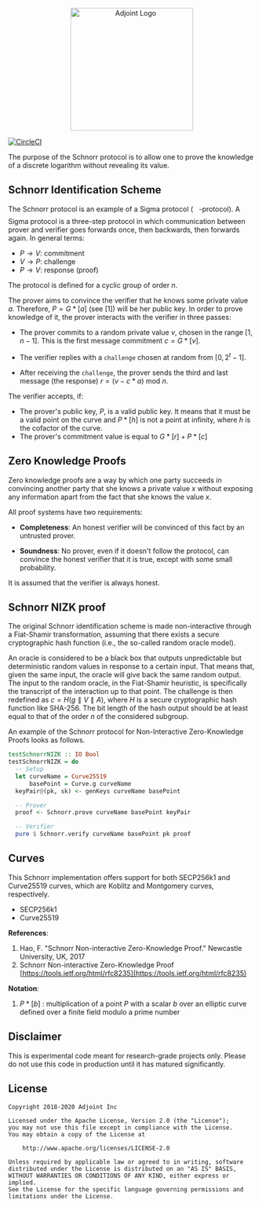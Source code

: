 <p align="center">
<a href="https://www.adjoint.io">
  <img width="250" src="./.assets/adjoint.png" alt="Adjoint Logo" />
</a>
</p>

[![CircleCI](https://circleci.com/gh/adjoint-io/schnorr-nizk.svg?style=svg)](https://circleci.com/gh/adjoint-io/schnorr-nizk)

The purpose of the Schnorr protocol is to allow one to prove the knowledge of a discrete logarithm without revealing its value.

## Schnorr Identification Scheme

The Schnorr protocol is an example of a Sigma protocol (<img src="/tex/813cd865c037c89fcdc609b25c465a05.svg?invert_in_darkmode&sanitize=true" align=middle width=11.87217899999999pt height=22.465723500000017pt/>-protocol).  A
Sigma protocol is a three-step protocol in which communication between prover
and verifier goes forwards once, then backwards, then forwards again.  In
general terms:

- $P  \rightarrow V$:  commitment
- $V  \rightarrow P$:  challenge
- $P  \rightarrow V$:  response (proof)

The protocol is defined for a cyclic group of order $n$.

The prover aims to convince the verifier that he knows some private value $a$.
Therefore, $P = G * [a]$ (see [1]) will be her public key. In order to prove
knowledge of it, the prover interacts with the verifier in three passes:

- The prover commits to a random private value $v$, chosen in the range $[1, n-1]$. This is the first message commitment $c = G * [v]$.

- The verifier replies with a `challenge` chosen at random from $[0, 2^t - 1]$.

- After receiving the `challenge`, the prover sends the third and last message
  (the response) $r = (v - c * a)\ \text{mod}\ n$.

The verifier accepts, if:

- The prover's public key, $P$, is a valid public key. It means that it must be
  a valid point on the curve and $P * [h]$ is not a point at infinity, where $h$
  is the cofactor of the curve.
- The prover's commitment value is equal to $G * [r] + P * [c]$

## Zero Knowledge Proofs

Zero knowledge proofs are a way by which one party succeeds in convincing
another party that she knows a private value $x$ without exposing any information
apart from the fact that she knows the value $x$.

All proof systems have two requirements:

- **Completeness**: An honest verifier will be convinced of this fact by an
  untrusted prover.

- **Soundness**: No prover, even if it doesn't follow the protocol, can convince
  the honest verifier that it is true, except with some small probability.

It is assumed that the verifier is always honest.

## Schnorr NIZK proof

The original Schnorr identification scheme is made non-interactive through a
Fiat-Shamir transformation, assuming that there exists a secure cryptographic
hash function (i.e., the so-called random oracle model).

An oracle is considered to be a black box that outputs unpredictable but
deterministic random values in response to a certain input. That means that,
given the same input, the oracle will give back the same random output. The
input to the random oracle, in the Fiat-Shamir heuristic, is specifically the
transcript of the interaction up to that point. The challenge is then redefined
as $c = H(g \parallel V \parallel A)$, where $H$ is a secure cryptographic hash
function like SHA-256. The bit length of the hash output should be at least
equal to that of the order $n$ of the considered subgroup.

An example of the Schnorr protocol for Non-Interactive Zero-Knowledge Proofs
looks as follows.

```haskell
testSchnorrNIZK :: IO Bool
testSchnorrNIZK = do
  -- Setup
  let curveName = Curve25519
      basePoint = Curve.g curveName
  keyPair@(pk, sk) <- genKeys curveName basePoint

  -- Prover
  proof <- Schnorr.prove curveName basePoint keyPair

  -- Verifier
  pure $ Schnorr.verify curveName basePoint pk proof
```

## Curves

This Schnorr implementation offers support for both SECP256k1 and Curve25519
curves, which are Koblitz and Montgomery curves, respectively.

* SECP256k1
* Curve25519

**References**:

1.  Hao, F. "Schnorr Non-interactive Zero-Knowledge Proof." Newcastle University, UK, 2017
2. Schnorr Non-interactive Zero-Knowledge Proof [https://tools.ietf.org/html/rfc8235](https://tools.ietf.org/html/rfc8235)

**Notation**:

1. $P * [b]$ : multiplication of a point $P$ with a scalar $b$ over an elliptic
   curve defined over a finite field modulo a prime number

## Disclaimer

This is experimental code meant for research-grade projects only. Please do not
use this code in production until it has matured significantly.

## License

```
Copyright 2018-2020 Adjoint Inc

Licensed under the Apache License, Version 2.0 (the "License");
you may not use this file except in compliance with the License.
You may obtain a copy of the License at

    http://www.apache.org/licenses/LICENSE-2.0

Unless required by applicable law or agreed to in writing, software
distributed under the License is distributed on an "AS IS" BASIS,
WITHOUT WARRANTIES OR CONDITIONS OF ANY KIND, either express or implied.
See the License for the specific language governing permissions and
limitations under the License.
```
